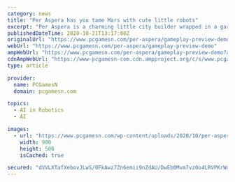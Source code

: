 ```yaml
---
category: news
title: "Per Aspera has you tame Mars with cute little robots"
excerpt: "Per Aspera is a charming little city builder wrapped in a gargantuan strategy game. Its vast scope encompasses such intricate details as small cargo holds and worker stations, yet your playground is the entirety of the surface of Mars."
publishedDateTime: 2020-10-21T13:17:00Z
originalUrl: "https://www.pcgamesn.com/per-aspera/gameplay-preview-demo"
webUrl: "https://www.pcgamesn.com/per-aspera/gameplay-preview-demo"
ampWebUrl: "https://www.pcgamesn.com/per-aspera/gameplay-preview-demo?amp"
cdnAmpWebUrl: "https://www-pcgamesn-com.cdn.ampproject.org/c/s/www.pcgamesn.com/per-aspera/gameplay-preview-demo?amp"
type: article

provider:
  name: PCGamesN
  domain: pcgamesn.com

topics:
  - AI in Robotics
  - AI

images:
  - url: "https://www.pcgamesn.com/wp-content/uploads/2020/10/per-aspera-landing-site-900x506.jpg"
    width: 900
    height: 506
    isCached: true

secured: "dVVLXTafXebovJLwS/0FkAwz7Zn6emii9nZdAU/DwEb0Mvm7vz0o4LRVPKrWdKZ0kEOAAuU3hv5opNlwGWCoMO5PJklItuTku3/Nv8wgwR3CA/jOF30TDh289SqELIxNu+o2F9HkB80OstSQMunrCygSzYsrn50g1pT+NuQFnklcUG7hUDeeA2I3ygtIMuVP+XECygDfGLVh92gUHgqSqdBbbelmh7ytR0/EgkMgFKxTB+FtALYZisA2KG03jK4TZTPeDW0mDGCvpZ+/1B7zX56DRnoNbPx7W/wo6WTqQFMh9vmXTtCt8HPpQG7XTMMTppfDfAiZz8dDOSx+tbQ+pXydx4qwZOpFLTrOa63VwRc=;py26HrALcdnxbLqPF+yGog=="
---
```


